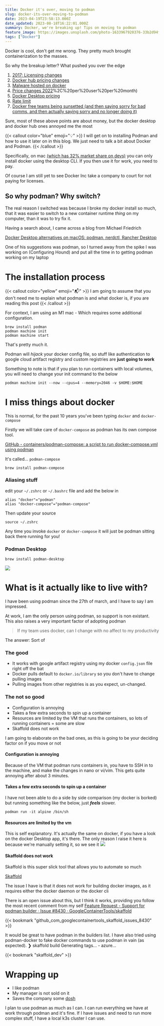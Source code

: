 ```yaml
---
title: Docker it's over, moving to podman
slug: docker-its-over-moving-to-podman
date: 2023-04-19T23:58:13.000Z
date_updated: 2023-08-18T16:22:01.000Z
summary: Docker, we're breaking up! Tips on moving to podman
feature_image: https://images.unsplash.com/photo-1633967920376-33b2d94f091f
tags: ["Docker"]
---
```


Docker is cool, don't get me wrong. They pretty much brought containerization to the masses.

So why the breakup letter? What pushed you over the edge

1. [2017: Licensing changes](https://boxboat.com/2018/12/07/docker-ce-vs-docker-ee/)
2. [Docker hub pricing changes](https://www.docker.com/pricing/october-2022-pricing-change-faq/)
3. [Malware hosted on docker](https://www.bleepingcomputer.com/news/security/docker-hub-repositories-hide-over-1-650-malicious-containers/)
4. [Price changes 2022](https://www.docker.com/pricing/october-2022-pricing-change-faq/#:~:text=On%20October%2027%2C%202022%2C%20Docker,)%2C%20per%20user%20per%20month)
5. [Docker Desktop pricing](https://www.infoworld.com/article/3630393/docker-desktop-is-no-longer-free-for-enterprise-users.html)
6. [Rate limit](https://docs.docker.com/docker-hub/download-rate-limit)
7. [Docker free teams being sunsetted (and then saying sorry for bad comms, and then actually saying sorry and no longer doing it)](https://www.docker.com/blog/no-longer-sunsetting-the-free-team-plan/)

Sure, most of these above points are about money, but the docker desktop and docker hub ones annoyed me the most

{{< callout color="blue" emoji="💡" >}}
I will get on to installing Podman and how to use it later on in this blog. We just need to talk a bit about Docker and Podman.
{{< /callout >}}

Specifically, on mac [(which has 32% market share on devs)](https://survey.stackoverflow.co/2022/#section-most-popular-technologies-operating-system) you can only install docker using the desktop CLI. If you then use it for work, you need to pay.

Of course I am still yet to see Docker Inc take a company to court for not paying for licenses.

## So why podman? Why switch?

The real reason I switched was because I broke my docker install so much, that it was easier to switch to a new container runtime *thing* on my computer, than it was to try fix it.

Having a search about, I came across a blog from Michael Friedrich

[Docker Desktop alternatives on macOS: podman, nerdctl, Rancher Desktop](https://dnsmichi.at/2022/03/15/docker-desktop-alternatives-macos-podman-nerdctl-rancher-desktop/?utm_source&#x3D;breadnet-co-uk&amp;utm_medium&#x3D;Docker-its-over-moving-to-podman)

One of his suggestions was podman, so I turned away from the spike I was working on (Configuring Hound) and put all the time in to getting podman working on my laptop

# The installation process

{{< callout color="yellow" emoji="📬" >}}
I am going to assume that you don't need me to explain what podman is and what docker is, if you are reading this post
{{< /callout >}}

For context, I am using an M1 mac - Which requires some additional configuration.

    brew install podman
    podman machine init
    podman machine start

That's pretty much it.

Podman will *hijack* your docker config file, so stuff like authentication to google cloud artifact registry and custom registries are **just going to work**

Something to note is that if you plan to run containers with local volumes, you will need to change your init command to the below

    podman machine init --now --cpus=4 --memory=2046 -v $HOME:$HOME

# I miss things about docker

This is normal, for the past 10 years you've been typing `docker` and `docker-compose`

Firstly we will take care of `docker-compose` as podman has its own compose tool.

[GitHub - containers/podman-compose: a script to run docker-compose.yml using podman](https://github.com/containers/podman-compose)

It's called... `podman-compose`

    brew install podman-compose

### Aliasing stuff

edit your `~/.zshrc` or `~/.bashrc` file and add the below in

    alias "docker"="podman"
    alias "docker-compose"="podman-compose"

Then update your source

    source ~/.zshrc

Any time you invoke `docker` or `docker-compose` it will just be podman sitting back there running for you!

### Podman Desktop

    brew install podman-desktop

![](/content/images/2023/04/image.png)

# What is it actually like to live with?

I have been using podman since the 27th of march, and I have to say I am impressed.

At work, I am the only person using podman, so support is non existant. This also raises a very important factor of adopting podman

> If my team uses docker, can I change with no affect to my productivity

The answer: Sort of

### The good

- It works with google artifact registry using my docker `config.json` file right off the bat
- Docker pulls default to `docker.io/library` so you don't have to change pulling images
- Pulling images from other registries is as you expect, un-changed.

### The not so good

- Configuration is annoying
- Takes a few extra seconds to spin up a container
- Resources are limited by the VM that runs the containers, so lots of running containers = some are slow
- Skaffold does not work

I am going to elaborate on the bad ones, as this is going to be your deciding factor on if you move or not

#### Configuration is annoying

Because of the VM that podman runs containers in, you have to SSH in to the machine, and make the changes in nano or vi/vim. This gets quite annoying after about 3 minutes.

#### Takes a few extra seconds to spin up a container

I have not been able to do a side by side comparison (my docker is borked) but running something like the below, just ***feels*** slower.

    podman run -it alpine /bin/sh

#### Resources are limited by the vm

This is self explanatory. It's actually the same on docker, if you have a look on the docker Desktop app, it's there. The only reason I raise it here is because we're manually setting it, so we see it
![](/content/images/2023/04/image-1.png)

#### Skaffold does not work

Skaffold is this super slick tool that allows you to automate so much

[Skaffold](https://skaffold.dev)

The issue I have is that it does not work for building docker images, as it requires either the docker daemon or the docker cli

There is an open issue about this, but I think it works, providing you follow the most recent comment from my self
[Feature Request - Support for podman builder · Issue #8430 · GoogleContainerTools/skaffold](https://github.com/GoogleContainerTools/skaffold/issues/8430)

{{< bookmark "github_com_googlecontainertools_skaffold_issues_8430" >}}

It would be great to have podman in the builders list. I have also tried using podman-docker to fake docker commands to use podman in vain (as expected). ❯ skaffold build Generating tags... - azure…

{{< bookmark "skaffold_dev" >}}

# Wrapping up

- I like podman
- My manager is not sold on it
- Saves the company some [dosh](https://www.urbandictionary.com/define.php?term=dosh)

I plan to use podman as much as I can. I can run everything we have at work through podman and it's fine. If I have issues and need to run more complex stuff, I have a local k3s cluster I can use.
